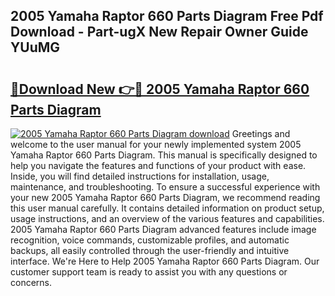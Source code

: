 ## 2005 Yamaha Raptor 660 Parts Diagram Free Pdf Download - Part-ugX New Repair Owner Guide YUuMG

# <h2><a href="http://dfmtbl.blite.top/?on=2005+Yamaha+Raptor+660+Parts+Diagram">🔗Download New 👉🔴 2005 Yamaha Raptor 660 Parts Diagram</a></h2>

[![2005 Yamaha Raptor 660 Parts Diagram download](https://i.imgur.com/lujVjoI.png)](http://dfmtbl.blite.top/?on=2005+Yamaha+Raptor+660+Parts+Diagram)
Greetings and welcome to the user manual for your newly implemented system 2005 Yamaha Raptor 660 Parts Diagram. This manual is specifically designed to help you navigate the features and functions of your product with ease. Inside, you will find detailed instructions for installation, usage, maintenance, and troubleshooting. To ensure a successful experience with your new 2005 Yamaha Raptor 660 Parts Diagram, we recommend reading this user manual carefully. It contains detailed information on product setup, usage instructions, and an overview of the various features and capabilities. 2005 Yamaha Raptor 660 Parts Diagram advanced features include image recognition, voice commands, customizable profiles, and automatic backups, all easily controlled through the user-friendly and intuitive interface. We're Here to Help 2005 Yamaha Raptor 660 Parts Diagram. Our customer support team is ready to assist you with any questions or concerns.
